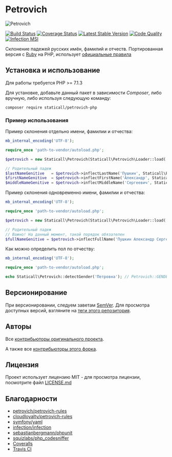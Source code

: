 # Petrovich

![Petrovich](https://raw.github.com/rocsci/petrovich/master/petrovich.png)

[![Build Status](https://secure.travis-ci.org/staticall/petrovich-php.svg?branch=master)](https://secure.travis-ci.org/staticall/petrovich-php) [![Coverage Status](https://coveralls.io/repos/github/staticall/petrovich-php/badge.svg?branch=master&service=github)](https://coveralls.io/github/staticall/petrovich-php?branch=master) [![Latest Stable Version](https://poser.pugx.org/staticall/petrovich-php/v/stable)](https://packagist.org/packages/staticall/petrovich-php) [![Code Quality](https://scrutinizer-ci.com/g/staticall/petrovich-php/badges/quality-score.png?b=master)](https://scrutinizer-ci.com/g/staticall/petrovich-php/?branch=master) [![Infection MSI](https://badge.stryker-mutator.io/github.com/staticall/petrovich-php/master)](https://infection.github.io)

Склонение падежей русских имён, фамилий и отчеств. Портированная версия с [Ruby](https://github.com/petrovich/petrovich-ruby) на PHP, использует [официальные правила](https://github.com/petrovich/petrovich-rules)

## Установка и использование

Для работы требуется PHP >= 7.1.3

Для установке, добавьте данный пакет в зависимости *Composer*, либо вручную, либо используя следующую команду:

``
composer require staticall/petrovich-php
``

### Пример использования

Пример склонения отдельно имени, фамилии и отчества:

```php
mb_internal_encoding('UTF-8');

require_once 'path-to-vendor/autoload.php';

$petrovich = new Staticall\Petrovich(Staticall\Petrovich\Loader::load('path-to-vendor/cloudloyalty/petrovich-rules/rules.json'));

// Родительный падеж
$lastNameGenitive   = $petrovich->inflectLastName('Пушкин', Staticall\Petrovich\Ruleset::CASE_GENITIVE, Staticall\Petrovich\Ruleset::GENDER_MALE); // Пушкина
$firstNameGenitive  = $petrovich->inflectFirstName('Александр', Staticall\Petrovich\Ruleset::CASE_GENITIVE, Petrovich\Ruleset::GENDER_MALE); // Александра
$middleNameGenitive = $petrovich->inflectMiddleName('Сергеевич', Staticall\Petrovich\Ruleset::CASE_GENITIVE, Staticall\Petrovich\Ruleset::GENDER_MALE); // Сергеевича
```

Пример склонения одновременно имени, фамилии и отчества:

```php
mb_internal_encoding('UTF-8');

require_once 'path-to-vendor/autoload.php';

$petrovich = new Staticall\Petrovich(Staticall\Petrovich\Loader::load('path-to-vendor/cloudloyalty/petrovich-rules/rules.json'));

// Родительный падеж
// Важно! На данный момент, такой порядок обязателен
$fullNameGenitive = $petrovich->inflectFullName('Пушкин Александр Сергеевич', Staticall\Petrovich\Ruleset::CASE_GENITIVE, Staticall\Petrovich\Ruleset::GENDER_MALE); // Пушкина Александра Сергеевича
```

Как можно определить пол по отчеству:

```php
mb_internal_encoding('UTF-8');

require_once 'path-to-vendor/autoload.php';

echo Staticall\Petrovich::detectGender('Петровна'); // Petrovich::GENDER_FEMALE
```

## Версионирование

При версионировании, следуем заветам [SemVer](http://semver.org/). Для просмотра доступных версий, взгляните на [теги этого репозитория](https://github.com/staticall/petrovich-php/tags).

## Авторы

Все [контрибьюторы оригинального проекта](https://github.com/petrovich/petrovich-php/contributors).

А также все [контрибьюторы этого форка](https://github.com/staticall/petrovich-php/contributors).

## Лицензия

Проект использует лицензию MIT - для просмотра лицензии, посмотрите файл [LICENSE.md](LICENSE.md)

## Благодарности

- [petrovich/petrovich-rules](https://github.com/petrovich/petrovich-rules)
- [cloudloyalty/petrovich-rules](https://github.com/cloudloyalty/petrovich-rules)
- [symfony/yaml](https://github.com/symfony/yaml)
- [infection/infection](https://github.com/infection/infection)
- [sebastianbergmann/phpunit](https://github.com/sebastianbergmann/phpunit)
- [squizlabs/php_codesniffer](https://github.com/squizlabs/php_codesniffer)
- [Coveralls](https://coveralls.io/)
- [Travis CI](https://travis-ci.org/)
